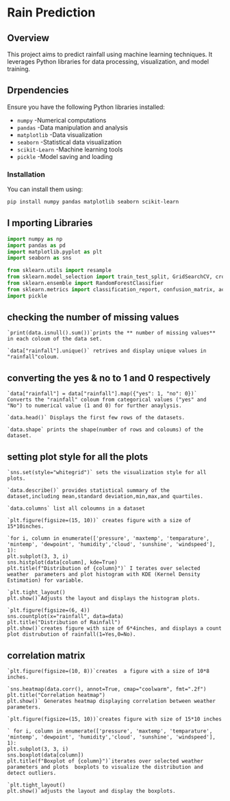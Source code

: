 # Rain Prediction
## Overview
This project aims to predict rainfall using machine learning techniques. It leverages Python libraries for data processing, visualization, and model training.

## Drpendencies
Ensure you have the following Python libraries installed:

-  `numpy` -Numerical computations
- `pandas` -Data manipulation and analysis
- `matplotlib` -Data visualization
- `seaborn` -Statistical data visualization
- `scikit-Learn` -Machine learning tools
- `pickle` -Model saving and loading
### Installation
You can install them using:
```bash
pip install numpy pandas matplotlib seaborn scikit-learn
```
## I mporting Libraries
```python
import numpy as np  
import pandas as pd  
import matplotlib.pyplot as plt  
import seaborn as sns  

from sklearn.utils import resample  
from sklearn.model_selection import train_test_split, GridSearchCV, cross_val_score  
from sklearn.ensemble import RandomForestClassifier  
from sklearn.metrics import classification_report, confusion_matrix, accuracy_score  
import pickle  
```
## checking the number of missing values


```
`print(data.isnull().sum())`prints the ** number of missing values** in each coloum of the data set.
```

```
`data["rainfall"].unique()` retrives and display unique values in "rainfall"coloum.
```
## converting the yes & no to 1 and 0 respectively

```
`data["rainfall"] = data["rainfall"].map({"yes": 1, "no": 0})` Converts the "rainfall" coloum from categorical values ("yes" and "No") to numerical value (1 and 0) for further anaylysis.
```

```
`data.head()` Displays the first few rows of the datasets.
```

```
`data.shape` prints the shape(number of rows and coloums) of the dataset.
```
## setting plot style for all the plots

``` 
`sns.set(style="whitegrid")` sets the visualization style for all plots.
```

```
`data.describe()` provides statistical summary of the dataset,including mean,standard deviation,min,max,and quartiles.
```

```
`data.columns` list all coloumns in a dataset
```

```
`plt.figure(figsize=(15, 10))` creates figure with a size of 15*10inches.
```

  ```
  `for i, column in enumerate(['pressure', 'maxtemp', 'temparature', 'mintemp', 'dewpoint', 'humidity','cloud', 'sunshine', 'windspeed'], 1):
  plt.subplot(3, 3, i)
  sns.histplot(data[column], kde=True)
  plt.title(f"Distribution of {column}")` I terates over selected weather  parameters and plot histogram with KDE (Kernel Density Estimation) for variable.
  ```
 
```
`plt.tight_layout()
plt.show()`Adjusts the layout and displays the histogram plots.
```

```
`plt.figure(figsize=(6, 4))
sns.countplot(x="rainfall", data=data)
plt.title("Distribution of Rainfall")
plt.show()`creates figure with size of 6*4inches, and displays a count plot distrubution of rainfall(1=Yes,0=No).
```
## correlation matrix

```
`plt.figure(figsize=(10, 8))`creates  a figure with a size of 10*8 inches.
```

```
`sns.heatmap(data.corr(), annot=True, cmap="coolwarm", fmt=".2f")
plt.title("Correlation heatmap")
plt.show()` Generates heatmap displaying correlation between weather parameters.
```

```
`plt.figure(figsize=(15, 10))`creates figure with size of 15*10 inches
```

  
  ```
 ` for i, column in enumerate(['pressure', 'maxtemp', 'temparature', 'mintemp', 'dewpoint', 'humidity','cloud', 'sunshine', 'windspeed'], 1):
  plt.subplot(3, 3, i)
  sns.boxplot(data[column])
  plt.title(f"Boxplot of {column}")`iterates over selected weather parameters and plots  boxplots to visualize the distribution and detect outliers.
  ```

```
`plt.tight_layout()
plt.show()`adjusts the layout and display the boxplots.
```

